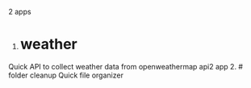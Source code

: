 2 apps
1. # weather
Quick API to collect weather data from openweathermap api2 app
2. # folder cleanup
Quick file organizer